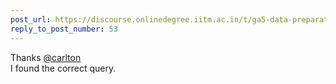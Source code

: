 ```yaml
---
post_url: https://discourse.onlinedegree.iitm.ac.in/t/ga5-data-preparation-discussion-thread-tds-jan-2025/166576/54
reply_to_post_number: 53
---
```

Thanks [@carlton](/u/carlton)  
I found the correct query.